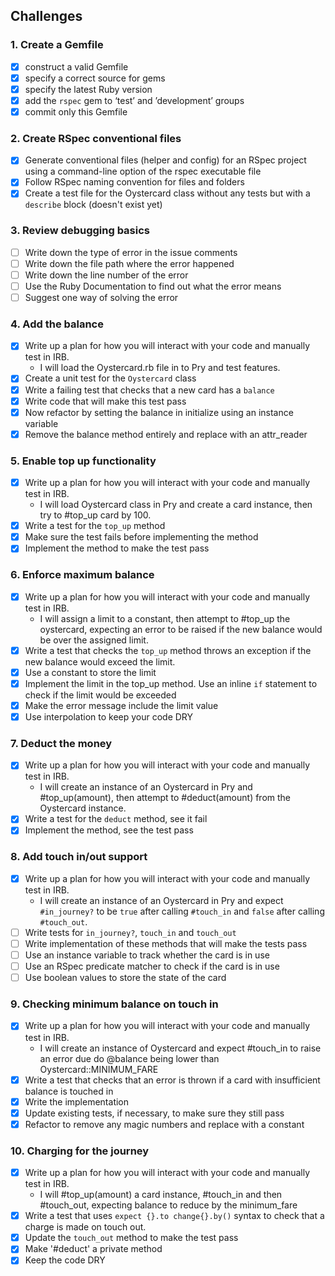## Challenges

### 1. Create a Gemfile

- [x] construct a valid Gemfile
- [x] specify a correct source for gems
- [x] specify the latest Ruby version
- [x] add the `rspec` gem to ‘test’ and ’development’ groups
- [x] commit only this Gemfile

### 2. Create RSpec conventional files

- [x] Generate conventional files (helper and config) for an RSpec project using a command-line option of the rspec executable file
- [x] Follow RSpec naming convention for files and folders
- [x] Create a test file for the Oystercard class without any tests but with a `describe` block (doesn't exist yet)

### 3. Review debugging basics

- [ ] Write down the type of error in the issue comments
- [ ] Write down the file path where the error happened
- [ ] Write down the line number of the error
- [ ] Use the Ruby Documentation to find out what the error means
- [ ] Suggest one way of solving the error

### 4. Add the balance

- [x] Write up a plan for how you will interact with your code and manually test in IRB.
  - I will load the Oystercard.rb file in to Pry and test features.
- [x] Create a unit test for the `Oystercard` class
- [x] Write a failing test that checks that a new card has a `balance`
- [x] Write code that will make this test pass
- [x] Now refactor by setting the balance in initialize using an instance variable
- [x] Remove the balance method entirely and replace with an attr_reader

### 5. Enable top up functionality

- [x] Write up a plan for how you will interact with your code and manually test in IRB.
  - I will load Oystercard class in Pry and create a card instance, then try to #top_up card by 100.
- [x] Write a test for the `top_up` method
- [x] Make sure the test fails before implementing the method
- [x] Implement the method to make the test pass

### 6. Enforce maximum balance

- [x] Write up a plan for how you will interact with your code and manually test in IRB.
  - I will assign a limit to a constant, then attempt to #top_up the oystercard, expecting an error to be raised if the new balance would be over the assigned limit.
- [x] Write a test that checks the `top_up` method throws an exception if the new balance would exceed the limit.
- [x] Use a constant to store the limit
- [x] Implement the limit in the top_up method. Use an inline `if` statement to check if the limit would be exceeded
- [x] Make the error message include the limit value
- [x] Use interpolation to keep your code DRY

### 7. Deduct the money

- [x] Write up a plan for how you will interact with your code and manually test in IRB.
  - I will create an instance of an Oystercard in Pry and #top_up(amount), then attempt to #deduct(amount) from the Oystercard instance.
- [x] Write a test for the `deduct` method, see it fail
- [x] Implement the method, see the test pass

### 8. Add touch in/out support

- [x] Write up a plan for how you will interact with your code and manually test in IRB.
  - I will create an instance of an Oystercard in Pry and expect `#in_journey?` to be `true` after calling `#touch_in` and `false` after calling `#touch_out`.
- [ ] Write tests for `in_journey?`, `touch_in` and `touch_out`
- [ ] Write implementation of these methods that will make the tests pass
- [ ] Use an instance variable to track whether the card is in use
- [ ] Use an RSpec predicate matcher to check if the card is in use
- [ ] Use boolean values to store the state of the card

### 9. Checking minimum balance on touch in

- [x] Write up a plan for how you will interact with your code and manually test in IRB.
  - I will create an instance of Oystercard and expect #touch_in to raise an error due do @balance being lower than Oystercard::MINIMUM_FARE
- [x] Write a test that checks that an error is thrown if a card with insufficient balance is touched in
- [x] Write the implementation
- [x] Update existing tests, if necessary, to make sure they still pass
- [x] Refactor to remove any magic numbers and replace with a constant

### 10. Charging for the journey

- [x] Write up a plan for how you will interact with your code and manually test in IRB.
  - I will #top_up(amount) a card instance, #touch_in and then #touch_out, expecting balance to reduce by the minimum_fare
- [x] Write a test that uses `expect {}.to change{}.by()` syntax to check that a charge is made on touch out.
- [x] Update the `touch_out` method to make the test pass
- [x] Make '#deduct' a private method
- [x] Keep the code DRY